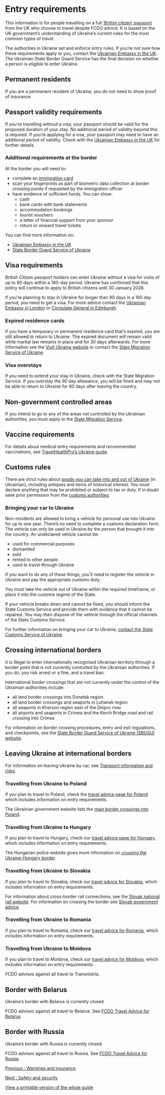 # Entry requirements

This information is for people travelling on a full [‘British citizen’ passport](https://www.gov.uk/types-of-british-nationality) from the UK who choose to travel despite FCDO advice. It is based on the UK government’s understanding of Ukraine’s current rules for the most common types of travel.

The authorities in Ukraine set and enforce entry rules. If you’re not sure how these requirements apply to you, contact the [Ukrainian Embassy in the UK](https://mfa.gov.ua/en/embassies/velika-britaniya). The Ukrainian State Border Guard Service has the final decision on whether a person is eligible to enter Ukraine.

## Permanent residents

If you are a permanent resident of Ukraine, you do not need to show proof of insurance.

## Passport validity requirements

If you’re travelling without a visa, your passport should be valid for the proposed duration of your stay. No additional period of validity beyond this is required. If you’re applying for a visa, your passport may need to have an additional period of validity. Check with the [Ukrainian Embassy in the UK](https://mfa.gov.ua/en/embassies/velika-britaniya) for further details.

### Additional requirements at the border

At the border you will need to:

* complete an [immigration card](https://dpsu.gov.ua/en/poryadok-zapovnennya-immigracijnoyi-kartki)
* scan your fingerprints as part of biometric data collection at border crossing points if requested by the immigration officer
* have evidence of sufficient funds. You can show:
  + cash
  + bank cards with bank statements
  + accommodation bookings
  + tourist vouchers
  + a letter of financial support from your sponsor
  + return or onward travel tickets

You can find more information on:

* [Ukrainian Embassy in the UK](https://uk.mfa.gov.ua/en/consular-issues/4409-visa-requirements-for-foreigners-entering-ukraine)
* [State Border Guard Service of Ukraine](https://dpsu.gov.ua/en/informaciya-dlya-inozemciv-ta-osib-bez-gromadyanstva)

## Visa requirements

British Citizen passport holders can enter Ukraine without a visa for visits of up to 90 days within a 180-day period. Ukraine has confirmed that this policy will continue to apply to British citizens until 30 January 2026.

If you’re planning to stay in Ukraine for longer than 90 days in a 180 day period, you need to get a visa. For more advice contact the [Ukrainian Embassy in London](https://mfa.gov.ua/en/embassies/velika-britaniya) or [Consulate General in Edinburgh](https://edinburgh.mfa.gov.ua/en).

### Expired residence cards

If you have a temporary or permanent residence card that’s expired, you are still allowed to return to Ukraine. The expired document will remain valid while martial law remains in place and for 30 days afterwards. For more information see the [Visit Ukraine website](https://visitukraine.today/blog/1063/an-expired-residence-permit-gives-the-right-to-enter-ukraine-new-conditions-and-exceptions) or contact the [State Migration Service of Ukraine](https://dmsu.gov.ua/en-home.html).

### Visa overstays

If you need to extend your stay in Ukraine, check with the State Migration Service. If you overstay the 90 day allowance, you will be fined and may not be able to return to Ukraine for 90 days after leaving the country.

## Non-government controlled areas

If you intend to go to any of the areas not controlled by the Ukrainian authorities, you must apply to the [State Migration Service](https://dmsu.gov.ua/en-home.html).

## Vaccine requirements

For details about medical entry requirements and recommended vaccinations, see [TravelHealthPro’s Ukraine guide](https://travelhealthpro.org.uk/country/232/ukraine#Vaccine_Recommendations).

## Customs rules

There are strict rules about [goods you can take into and out of Ukraine](https://customs.gov.ua/en/) (in Ukrainian), including antiques and items of historical interest. You must declare anything that may be prohibited or subject to tax or duty. If in doubt seek prior permission from the [customs authorities](https://customs.gov.ua/en/contacts).

### Bringing your car to Ukraine

Non-residents are allowed to bring a vehicle for personal use into Ukraine for up to one year. There’s no need to complete a customs declaration form. The vehicle can only be used in Ukraine by the person that brought it into the country. An undeclared vehicle cannot be:

* used for commercial purposes
* dismantled
* sold
* rented to other people
* used to travel through Ukraine

If you want to do any of these things, you’ll need to register the vehicle in Ukraine and pay the appropriate customs duty.

You must take the vehicle out of Ukraine within the required timeframe, or place it into the customs regime of the State.

If your vehicle breaks down and cannot be fixed, you should inform the State Customs Service and provide them with evidence that it cannot be repaired. You may then dispose of the vehicle through the official channels of the State Customs Service.

For further information on bringing your car to Ukraine, [contact the State Customs Service of Ukraine](https://customs.gov.ua/contacts).

## Crossing international borders

It is illegal to enter internationally recognised Ukrainian territory through a border point that is not currently controlled by the Ukrainian authorities. If you do, you risk arrest or a fine, and a travel ban.

International border crossings that are not currently under the control of the Ukrainian authorities include:

* all land border crossings into Donetsk region
* all land border crossings and seaports in Luhansk region
* all seaports in Kherson region east of the Dnipro river
* all airports and seaports in Crimea and the Kerch Bridge road and rail crossing into Crimea

For information on border crossing procedures, entry and exit regulations, and checkpoints, see the [State Border Guard Service of Ukraine (SBGSU) website](https://dpsu.gov.ua/en/).

## Leaving Ukraine at international borders

For information on leaving Ukraine by car, see [Transport information and risks](/foreign-travel-advice/ukraine/safety-and-security#transport-information-and-risks).

### Travelling from Ukraine to Poland

If you plan to travel to Poland, check the [travel advice page for Poland](https://www.gov.uk/foreign-travel-advice/poland) which includes information on entry requirements.

The Ukrainian government website lists the [main border crossings into Poland](https://dpsu.gov.ua/en/map).

### Travelling from Ukraine to Hungary

If you plan to travel to Hungary, check our [travel advice page for Hungary](https://www.gov.uk/foreign-travel-advice/hungary), which includes information on entry requirements.

The Hungarian police website gives more information on [crossing the Ukraine-Hungary border](https://www.police.hu/en/content/border-crossing).

### Travelling from Ukraine to Slovakia

If you plan to travel to Slovakia, check our [travel advice for Slovakia](https://www.gov.uk/foreign-travel-advice/slovakia), which includes information on entry requirements.

For information about cross-border rail connections, see the [Slovak national rail website](https://www.zssk.sk/en/). For information on crossing the border see [Slovak government advice](https://www.minv.sk/?the-state-border-crossing).

### Travelling from Ukraine to Romania

If you plan to travel to Romania, check our [travel advice for Romania](https://www.gov.uk/foreign-travel-advice/romania), which includes information on entry requirements.

### Travelling from Ukraine to Moldova

If you plan to travel to Moldova, check our [travel advice for Moldova](https://www.gov.uk/foreign-travel-advice/moldova), which includes information on entry requirements.

FCDO advises against all travel to Transnistria.

## Border with Belarus

Ukraine’s border with Belarus is currently closed.

FCDO advises against all travel to Belarus. See [FCDO Travel Advice for Belarus](https://www.gov.uk/foreign-travel-advice/belarus).

## Border with Russia

Ukraine’s border with Russia is currently closed.

FCDO advises against all travel to Russia. See [FCDO Travel Advice for Russia](https://www.gov.uk/foreign-travel-advice/russia).

[Previous
:
Warnings and insurance](/foreign-travel-advice/ukraine)

[Next
:
Safety and security](/foreign-travel-advice/ukraine/safety-and-security)

[View a printable version of the whole guide](/foreign-travel-advice/ukraine/print)
